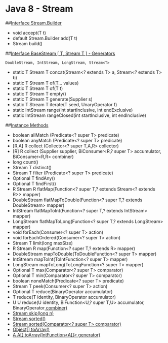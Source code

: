 # Java 8 - Stream


##[Interface Stream.Builder<T>](https://github.com/vicboma1/Java8-Stream/blob/master/src/test/java/BuilderTest.java)

* void 	                      accept(T t)
* default Stream.Builder<T> 	add(T t)
* Stream<T> 	                build()



##[Interface BaseStream [ T, Stream T ] - Generators](https://github.com/vicboma1/Java8-Stream/blob/master/src/test/java/BaseStreamTest.java)
```
DoubleStream, IntStream, LongStream, Stream<T>
```

* static T Stream T concat(Stream<? extends T> a, Stream<? extends T> b)
* static T Stream T of(T... values)
* static T Stream T of(T t)
* static T Stream T empty()
* static T Stream T generate(Supplier<T> s)
* static T Stream T iterate(T seed, UnaryOperator<T> f)
* static IntStream  range(int startInclusive, int endExclusive)
* static IntStream  rangeClosed(int startInclusive, int endInclusive)



##[Instance Methods](https://github.com/vicboma1/Java8-Stream/blob/master/src/test/java/InstanceMethodsStreamTest.java)

* boolean	allMatch (Predicate<? super T> predicate)
*	boolean anyMatch (Predicate<? super T> predicate)
* [R,A] R	collect (Collector<? super T,A,R> collector)
* [R] R	  collect (Supplier<R> supplier, BiConsumer<R,? super T> accumulator, BiConsumer<R,R> combiner)
* long	  count()
* Stream T distinct()
* Stream T	filter (Predicate<? super T> predicate)
* Optional T	findAny()
* Optional T	findFirst()
* R Stream R	flatMap(Function<? super T,? extends Stream<? extends R>> mapper)
* DoubleStream	flatMapToDouble(Function<? super T,? extends DoubleStream> mapper)
* IntStream	flatMapToInt(Function<? super T,? extends IntStream> mapper)
* LongStream flatMapToLong(Function<? super T,? extends LongStream> mapper)
* void	forEach(Consumer<? super T> action)
* void	forEachOrdered(Consumer<? super T> action)
* Stream T	limit(long maxSize)
* R Stream R	map(Function<? super T,? extends R> mapper)
* DoubleStream	mapToDouble(ToDoubleFunction<? super T> mapper)
* IntStream	mapToInt(ToIntFunction<? super T> mapper)
* LongStream	mapToLong(ToLongFunction<? super T> mapper)
* Optional T	max(Comparator<? super T> comparator)
* Optional T	min(Comparator<? super T> comparator)
* boolean	noneMatch(Predicate<? super T> predicate)
* Stream T	peek(Consumer<? super T> action)
* Optional T	reduce(BinaryOperator<T> accumulator)
* T	reduce(T identity, BinaryOperator<T> accumulator)
* U U	reduce(U identity, BiFunction<U,? super T,U> accumulator, BinaryOperator<U> combiner)
* Stream<T>	skip(long n)
* Stream<T>	sorted()
* Stream<T>	sorted(Comparator<? super T> comparator)
* Object[]	toArray()
* A A[]	toArray(IntFunction<A[]> generator)


